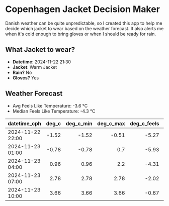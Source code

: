 
# Copenhagen Jacket Decision Maker

Danish weather can be quite unpredictable, so I created this app to help me decide which jacket to wear based on the weather forecast. 
It also alerts me when it's cold enough to bring gloves or when I should be ready for rain.

## What Jacket to wear?

- **Datetime**: 2024-11-22 21:30
- **Jacket**: Warm Jacket
- **Rain?** No
- **Gloves?** Yes

## Weather Forecast
- Avg Feels Like Temperature: -3.6 °C
- Median Feels Like Temperature: -4.3 °C

| datetime_cph     |   deg_c |   deg_c_min |   deg_c_max |   deg_c_feels | weather   | wind   | rain   |
|:-----------------|--------:|------------:|------------:|--------------:|:----------|:-------|:-------|
| 2024-11-22 22:00 |   -1.52 |       -1.52 |       -0.51 |         -5.27 | Clear     | Low    | None   |
| 2024-11-23 01:00 |   -0.78 |       -0.78 |        0.7  |         -5.93 | Clouds    | Medium | None   |
| 2024-11-23 04:00 |    0.96 |        0.96 |        2.2  |         -4.31 | Clouds    | High   | None   |
| 2024-11-23 07:00 |    2.78 |        2.78 |        2.78 |         -2.02 | Clouds    | High   | None   |
| 2024-11-23 10:00 |    3.66 |        3.66 |        3.66 |         -0.67 | Clear     | High   | None   |
        